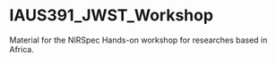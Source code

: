 # IAUS391_JWST_Workshop
Material for the NIRSpec Hands-on workshop for researches based in Africa. 
